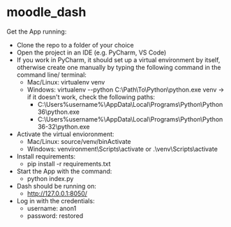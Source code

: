 # moodle_dash

Get the App running:
- Clone the repo to a folder of your choice
- Open the project in an IDE (e.g. PyCharm, VS Code)
- If you work in PyCharm, it should set up a virtual environment by itself, otherwise create one manually by typing the following command in the command line/ terminal:
  - Mac/Linux: virtualenv venv
  - Windows: virtualenv --python C:\Path\To\Python\python.exe venv
    -> if it doesn't work, check the following paths:
      - C:\Users\%username%\AppData\Local\Programs\Python\Python36\python.exe
      - C:\Users\%username%\AppData\Local\Programs\Python\Python36-32\python.exe
- Activate the virtual envioronment: 
  - Mac/Linux: source/venv/binActivate
  - Windows: venvironment\Scripts\activate or .\venv\Scripts\activate
- Install requirements:
  - pip install -r requirements.txt
- Start the App with the command:
  - python index.py
- Dash should be running on:
  - http://127.0.0.1:8050/
- Log in with the credentials:
  - username: anon1
  - password: restored
